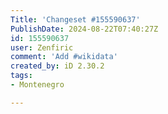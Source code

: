 ```yaml
---
Title: 'Changeset #155590637'
PublishDate: 2024-08-22T07:40:27Z
id: 155590637
user: Zenfiric
comment: 'Add #wikidata'
created_by: iD 2.30.2
tags:
- Montenegro

---
```

